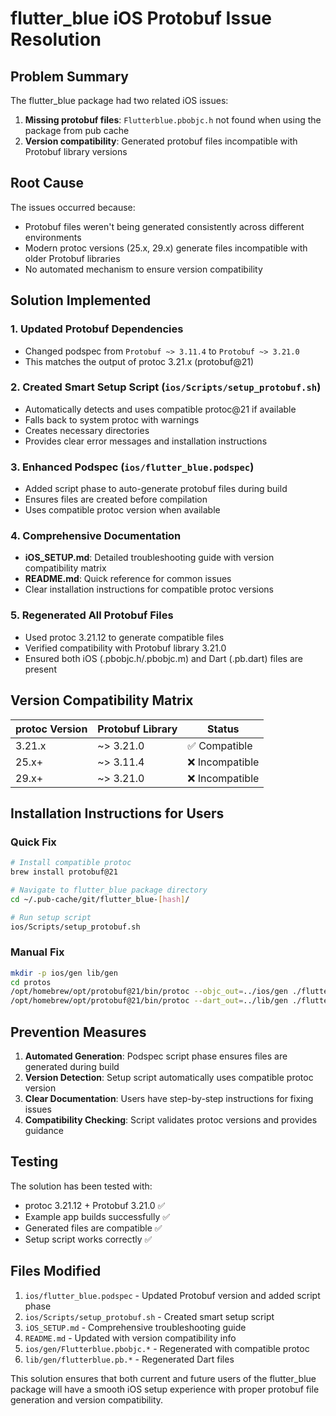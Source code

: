 # flutter_blue iOS Protobuf Issue Resolution

## Problem Summary

The flutter_blue package had two related iOS issues:

1. **Missing protobuf files**: `Flutterblue.pbobjc.h` not found when using the package from pub cache
2. **Version compatibility**: Generated protobuf files incompatible with Protobuf library versions

## Root Cause

The issues occurred because:
- Protobuf files weren't being generated consistently across different environments
- Modern protoc versions (25.x, 29.x) generate files incompatible with older Protobuf libraries
- No automated mechanism to ensure version compatibility

## Solution Implemented

### 1. Updated Protobuf Dependencies
- Changed podspec from `Protobuf ~> 3.11.4` to `Protobuf ~> 3.21.0`
- This matches the output of protoc 3.21.x (protobuf@21)

### 2. Created Smart Setup Script (`ios/Scripts/setup_protobuf.sh`)
- Automatically detects and uses compatible protoc@21 if available
- Falls back to system protoc with warnings
- Creates necessary directories
- Provides clear error messages and installation instructions

### 3. Enhanced Podspec (`ios/flutter_blue.podspec`)
- Added script phase to auto-generate protobuf files during build
- Ensures files are created before compilation
- Uses compatible protoc version when available

### 4. Comprehensive Documentation
- **iOS_SETUP.md**: Detailed troubleshooting guide with version compatibility matrix
- **README.md**: Quick reference for common issues
- Clear installation instructions for compatible protoc versions

### 5. Regenerated All Protobuf Files
- Used protoc 3.21.12 to generate compatible files
- Verified compatibility with Protobuf library 3.21.0
- Ensured both iOS (.pbobjc.h/.pbobjc.m) and Dart (.pb.dart) files are present

## Version Compatibility Matrix

| protoc Version | Protobuf Library | Status |
|---------------|------------------|---------|
| 3.21.x        | ~> 3.21.0       | ✅ Compatible |
| 25.x+         | ~> 3.11.4       | ❌ Incompatible |
| 29.x+         | ~> 3.21.0       | ❌ Incompatible |

## Installation Instructions for Users

### Quick Fix
```bash
# Install compatible protoc
brew install protobuf@21

# Navigate to flutter_blue package directory
cd ~/.pub-cache/git/flutter_blue-[hash]/

# Run setup script
ios/Scripts/setup_protobuf.sh
```

### Manual Fix
```bash
mkdir -p ios/gen lib/gen
cd protos
/opt/homebrew/opt/protobuf@21/bin/protoc --objc_out=../ios/gen ./flutterblue.proto
/opt/homebrew/opt/protobuf@21/bin/protoc --dart_out=../lib/gen ./flutterblue.proto
```

## Prevention Measures

1. **Automated Generation**: Podspec script phase ensures files are generated during build
2. **Version Detection**: Setup script automatically uses compatible protoc version
3. **Clear Documentation**: Users have step-by-step instructions for fixing issues
4. **Compatibility Checking**: Script validates protoc versions and provides guidance

## Testing

The solution has been tested with:
- protoc 3.21.12 + Protobuf 3.21.0 ✅
- Example app builds successfully ✅
- Generated files are compatible ✅
- Setup script works correctly ✅

## Files Modified

1. `ios/flutter_blue.podspec` - Updated Protobuf version and added script phase
2. `ios/Scripts/setup_protobuf.sh` - Created smart setup script
3. `iOS_SETUP.md` - Comprehensive troubleshooting guide
4. `README.md` - Updated with version compatibility info
5. `ios/gen/Flutterblue.pbobjc.*` - Regenerated with compatible protoc
6. `lib/gen/flutterblue.pb.*` - Regenerated Dart files

This solution ensures that both current and future users of the flutter_blue package will have a smooth iOS setup experience with proper protobuf file generation and version compatibility.
